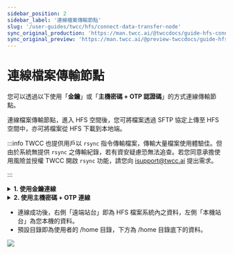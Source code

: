 ```yaml
---
sidebar_position: 2
sidebar_label: '連線檔案傳輸節點'
slug: '/user-guides/twcc/hfs/connect-data-transfer-node'
sync_original_production: 'https://man.twcc.ai/@twccdocs/guide-hfs-connect-to-data-transfer-node-zh' 
sync_original_preview: 'https://man.twcc.ai/@preview-twccdocs/guide-hfs-connect-to-data-transfer-node-zh'
---
```


# 連線檔案傳輸節點

您可以透過以下使用「**金鑰**」或「**主機密碼 + OTP 認證碼**」的方式連線傳輸節點。

連線檔案傳輸節點，進入 HFS 空間後，您可將檔案透過 SFTP 協定上傳至 HFS 空間中，亦可將檔案從 HFS 下載到本地端。

:::info
TWCC 也提供用戶以 `rsync` 指令傳輸檔案，傳輸大量檔案使用體驗佳。但由於系統無提供 `rsync` 之傳輸紀錄，若有資安疑慮恐無法追查。若您同意承擔使用風險並授權 TWCC 開啟 `rsync` 功能，請您向 <ins><a href = "mailto: isupport@twcc.ai">isupport@twcc.ai</a></ins> 提出需求。


:::


<!-- 1 start -->

<details class="docspoiler">


<summary><b>1. 使用金鑰連線</b></summary>



以下以 Windows 作業系統 + [<ins>FileZilla</ins>](https://filezilla-project.org) 為例 (macOS 也是類似的操作步驟)

<b>Step 1. 連線運算服務</b> 

- TWCC 開發型容器服務的使用者，可透過 Jupyter Notebook 或 SSH 連線容器
- TWCC 任務型容器、高速運算任務、台灣杉二號 (命令列介面)的使用者，可透過 台灣杉二號 (命令列介面) 登入節點

:::info
連線方法參見：
- [<ins>開發型容器</ins>](/docs/user-guides/twcc/ccs-interactive-container) - 連線使用方式
- [<ins>台灣杉二號 (命令列介面)</ins>](/user-guides/twcc/twnia2-hpc-cli/connect/login-logout.md) - 連線「登入節點」
:::

<b>Step 2. 儲存 SSH 私密金鑰至本機</b>

- 登入後，輸入以下指令讀取 SSH 私密金鑰

```bash
cat ~/.ssh/id_dsa
```
- 以登入 TWCC 開發型容器 Jupyter -> Terminal 為例

![](https://cos.twcc.ai/SYS-MANUAL/uploads/upload_0ce21b053250616fd41773cfbc967439.png)


- 儲存 SSH 私密金鑰到本機，複製紅色部分全部，開啟記事本貼上 (需包含頭尾資訊)

:::info
macOS：可使用「文字編輯」軟體
:::
   
```bash
-----BEGIN DSA PRIVATE KEY----- (這行也需複製)
...
...
-----END DSA PRIVATE KEY----- (這行也需複製)
```

![](https://cos.twcc.ai/SYS-MANUAL/uploads/upload_e417c2dcdb8ba67f5e68fdefb344b739.png)


- 將記事本存檔：檔案位置與檔案名稱不限，副檔名需為 **`.ppk`**，存檔類型請改為 **`所有檔案`**。

![](https://cos.twcc.ai/SYS-MANUAL/uploads/upload_688acdfd3df164086cbc28988fcbfabb.png)



<b>Step 3. 以 FileZilla + 金鑰登入「資料傳輸節點」</b>

- 點選左上角站台管理員、左下方新增站台，跳出如下圖的選單
- 輸入及選擇，參考下圖

```
協定： SFTP
主機： xdata1.twcc.ai

登入型式： 金鑰檔案
使用者 ： 主機帳號
金鑰檔案： 金鑰檔案的路徑
```
- 點選「連線」，即可登入成功


![](https://cos.twcc.ai/SYS-MANUAL/uploads/upload_eefc4f0425480f57ea6e4b0585968cb1.png)



</details>

<!-- Space -->

<div style={{height:8+'px'}}></div>

<!-- 2. start -->

<details class="docspoiler">

<summary><b>2. 使用主機密碼 + OTP 連線</b></summary>


除上述使用金鑰的登入方式，HFS 也可使用 **密碼 + [OTP <i class="fa fa-question-circle fa-question-circle-for-service" aria-hidden="true"></i>](/docs/user-guides/tws-member-center/system-account-password-otp#取得-otp-認證碼)** 之方式登入，請參考下方說明：

<b>Step 1. 下載支援 SFTP 連線並可兩段式驗證的軟體</b>

請下載安裝支援 SFTP 連線並可兩段式驗證的軟體 (例：[Filezilla](https://filezilla-project.org/)、[Cyberduck](https://cyberduck.io/download/)、[WinSCP](https://winscp.net/eng/download.php)...等)。

<b>Step 2. 連線檔案傳輸節點</b>

以下以 [<ins>Filezilla</ins>](https://filezilla-project.org/) 為操作示範，開啟軟體後：

![](https://cos.twcc.ai/SYS-MANUAL/uploads/upload_1224ee0b5e7b5ec0f8733c15c8f67bbb.png)


1. 開啟左上「**站台管理員**」
2. 協定：選擇 「**SFTP- SSH File Transfer Protocol**」
3. 主機：輸入 「**xdata1.twcc.ai**」
4. 登入型式： 選擇「**交談式**」
5. 使用者：輸入您的主機帳號 

![](https://cos.twcc.ai/SYS-MANUAL/uploads/upload_8785be275b2352339c6959581fc47f07.png)



6. 點選「**傳輸設定**」
7. 勾選「**限制同時連線數**」並設定最大連線數「**1**」：避免每次傳輸檔案，需重新輸入 密碼 與 OTP 之步驟。

:::info
勾選後，當多檔案進行傳輸時，一次僅能傳輸一個檔案，若使用上不便，建議改用金鑰的方式連線。
:::

8. 點選「**連線**」

**Step 3. 輸入主機密碼及 [OTP <i class="fa fa-question-circle fa-question-circle-for-service" aria-hidden="true"></i>](/docs/user-guides/tws-member-center/system-account-password-otp#取得-otp-認證碼)**

![](https://cos.twcc.ai/SYS-MANUAL/uploads/upload_92b59625eba5f2dbaff85d5c2c030e19.png)


9. 輸入您的主機密碼
10. 點選「**連線**」 

![](https://cos.twcc.ai/SYS-MANUAL/uploads/upload_7aead02c0c6c3a346672cd55f878fe13.png)


11. 輸入「**OTP**」 
12. 點選「**連線**」


:::info
1. [<ins>忘記主機帳號？</ins>](/docs/user-guides/tws-member-center/system-account-password-otp#查詢主機帳號)
2. [<ins>忘記密碼？</ins>](/docs/user-guides/tws-member-center/system-account-password-otp#重置主機密碼)
3. [<ins>如何取得 OTP？</ins>](/docs/user-guides/tws-member-center/system-account-password-otp#取得-otp-認證碼)
:::


</details>

<div></div>

- 連線成功後，右側「遠端站台」即為 HFS 檔案系統內之資料，左側「本機站台」為您本機的資料。
- 預設目錄即為使用者的 /home 目錄，下方為 /home 目錄底下的資料。

![](https://cos.twcc.ai/SYS-MANUAL/uploads/upload_e69ea54b6ed112035eeee732fdda0016.png)
